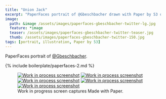 ```yaml
---
title: "Union Jack"
excerpt: "PaperFaces portrait of @Gbeschbacher drawn with Paper by 53 on an iPad."
image: 
  path: &image /assets/images/paperfaces-gbeschbacher-twitter-lg.jpg 
  feature: *image
  teaser: /assets/images/paperfaces-gbeschbacher-twitter-teaser.jpg
  thumb: /assets/images/paperfaces-gbeschbacher-twitter-150.jpg
tags: [portrait, illustration, Paper by 53]
---
```


PaperFaces portrait of [@Gbeschbacher](http://twitter.com/gbeschbacher).

{% include boilerplate/paperfaces-2.md %}

<figure class="third">
  <a href="{{ site.url }}/assets/images/paperfaces-gbeschbacher-process-1-lg.jpg"><img src="{{ site.url }}/assets/images/paperfaces-gbeschbacher-process-1-600.jpg" alt="Work in process screenshot"></a>
  <a href="{{ site.url }}/assets/images/paperfaces-gbeschbacher-process-2-lg.jpg"><img src="{{ site.url }}/assets/images/paperfaces-gbeschbacher-process-2-600.jpg" alt="Work in process screenshot"></a>
  <a href="{{ site.url }}/assets/images/paperfaces-gbeschbacher-process-3-lg.jpg"><img src="{{ site.url }}/assets/images/paperfaces-gbeschbacher-process-3-600.jpg" alt="Work in process screenshot"></a>
  <a href="{{ site.url }}/assets/images/paperfaces-gbeschbacher-process-4-lg.jpg"><img src="{{ site.url }}/assets/images/paperfaces-gbeschbacher-process-4-600.jpg" alt="Work in process screenshot"></a>
  <a href="{{ site.url }}/assets/images/paperfaces-gbeschbacher-process-5-lg.jpg"><img src="{{ site.url }}/assets/images/paperfaces-gbeschbacher-process-5-600.jpg" alt="Work in process screenshot"></a>
  <figcaption>Work in progress screen captures Made with Paper.</figcaption>
</figure>